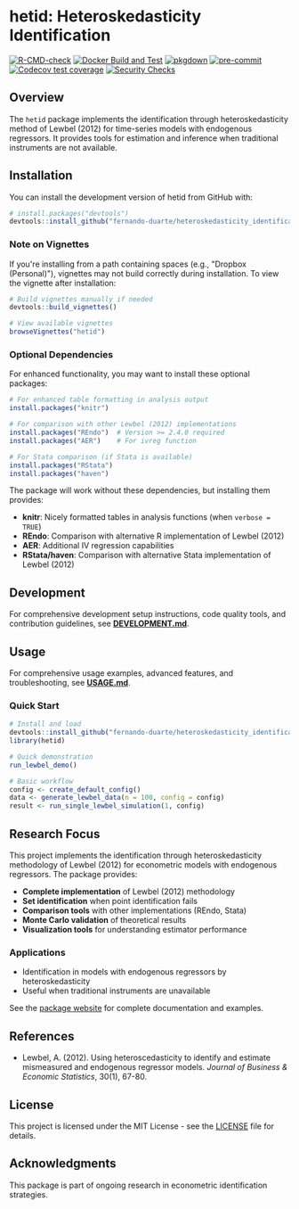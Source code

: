 # hetid: Heteroskedasticity Identification

<!-- badges: start -->
[![R-CMD-check](https://github.com/fernando-duarte/heteroskedasticity_identification/actions/workflows/R-CMD-check.yml/badge.svg)](https://github.com/fernando-duarte/heteroskedasticity_identification/actions/workflows/R-CMD-check.yml)
[![Docker Build and Test](https://github.com/fernando-duarte/heteroskedasticity_identification/actions/workflows/docker.yml/badge.svg)](https://github.com/fernando-duarte/heteroskedasticity_identification/actions/workflows/docker.yml)
[![pkgdown](https://github.com/fernando-duarte/heteroskedasticity_identification/actions/workflows/pkgdown.yml/badge.svg)](https://github.com/fernando-duarte/heteroskedasticity_identification/actions/workflows/pkgdown.yml)
[![pre-commit](https://img.shields.io/badge/pre--commit-enabled-brightgreen?logo=pre-commit&logoColor=white)](https://github.com/pre-commit/pre-commit)
[![Codecov test coverage](https://codecov.io/gh/fernando-duarte/heteroskedasticity_identification/graph/badge.svg)](https://app.codecov.io/gh/fernando-duarte/heteroskedasticity_identification)
[![Security Checks](https://github.com/fernando-duarte/heteroskedasticity_identification/actions/workflows/r-security.yml/badge.svg)](https://github.com/fernando-duarte/heteroskedasticity_identification/actions/workflows/r-security.yml)
<!-- badges: end -->

## Overview

The `hetid` package implements the identification through heteroskedasticity method of Lewbel (2012) for time-series models with endogenous regressors. It provides tools for estimation and inference when traditional instruments are not available.

## Installation

You can install the development version of hetid from GitHub with:

```r
# install.packages("devtools")
devtools::install_github("fernando-duarte/heteroskedasticity_identification")
```

### Note on Vignettes

If you're installing from a path containing spaces (e.g., "Dropbox (Personal)"), vignettes may not build correctly during installation. To view the vignette after installation:

```r
# Build vignettes manually if needed
devtools::build_vignettes()

# View available vignettes
browseVignettes("hetid")
```

### Optional Dependencies

For enhanced functionality, you may want to install these optional packages:

```r
# For enhanced table formatting in analysis output
install.packages("knitr")

# For comparison with other Lewbel (2012) implementations
install.packages("REndo")  # Version >= 2.4.0 required
install.packages("AER")    # For ivreg function

# For Stata comparison (if Stata is available)
install.packages("RStata")
install.packages("haven")
```

The package will work without these dependencies, but installing them provides:
- **knitr**: Nicely formatted tables in analysis functions (when `verbose = TRUE`)
- **REndo**: Comparison with alternative R implementation of Lewbel (2012)
- **AER**: Additional IV regression capabilities
- **RStata/haven**: Comparison with alternative Stata implementation of Lewbel (2012)

## Development

For comprehensive development setup instructions, code quality tools, and contribution guidelines, see **[DEVELOPMENT.md](DEVELOPMENT.md)**.

## Usage

For comprehensive usage examples, advanced features, and troubleshooting, see **[USAGE.md](USAGE.md)**.

### Quick Start

```r
# Install and load
devtools::install_github("fernando-duarte/heteroskedasticity_identification")
library(hetid)

# Quick demonstration
run_lewbel_demo()

# Basic workflow
config <- create_default_config()
data <- generate_lewbel_data(n = 100, config = config)
result <- run_single_lewbel_simulation(1, config)
```

## Research Focus

This project implements the identification through heteroskedasticity methodology of Lewbel (2012) for econometric models with endogenous regressors. The package provides:

- **Complete implementation** of Lewbel (2012) methodology
- **Set identification** when point identification fails
- **Comparison tools** with other implementations (REndo, Stata)
- **Monte Carlo validation** of theoretical results
- **Visualization tools** for understanding estimator performance

### Applications
- Identification in models with endogenous regressors by heteroskedasticity
- Useful when traditional instruments are unavailable

See the [package website](https://fernando-duarte.github.io/heteroskedasticity_identification/) for complete documentation and examples.

## References

- Lewbel, A. (2012). Using heteroscedasticity to identify and estimate mismeasured and endogenous regressor models. *Journal of Business & Economic Statistics*, 30(1), 67-80.

## License

This project is licensed under the MIT License - see the [LICENSE](LICENSE) file for details.

## Acknowledgments

This package is part of ongoing research in econometric identification strategies.

